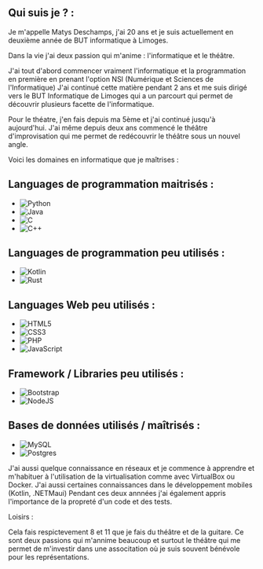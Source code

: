 ## Qui suis je ? : 

Je m'appelle Matys Deschamps, j'ai 20 ans et je suis actuellement en deuxième année de BUT informatique à Limoges.

Dans la vie j'ai deux passion qui m'anime : l'informatique et le théâtre.

J'ai tout d'abord commencer vraiment l'informatique et la programmation en première en prenant l'option NSI (Numérique et Sciences de l'Informatique)
J'ai continué cette matière pendant 2 ans et me suis dirigé vers le BUT Informatique de Limoges qui a un parcourt qui permet de découvrir plusieurs facette de l'informatique.

Pour le théatre, j'en fais depuis ma 5ème et j'ai continué jusqu'à aujourd'hui. J'ai même depuis deux ans commencé le théâtre d'improvisation qui me permet de redécouvrir le théâtre sous un nouvel angle.

Voici les domaines en informatique que je maîtrises : 

## Languages de programmation maitrisés :

  - ![Python](https://img.shields.io/badge/python-3670A0?style=for-the-badge&logo=python&logoColor=ffdd54)
  - ![Java](https://img.shields.io/badge/java-%23ED8B00.svg?style=for-the-badge&logo=openjdk&logoColor=white)
  - ![C](https://img.shields.io/badge/c-%2300599C.svg?style=for-the-badge&logo=c&logoColor=white)
  - ![C++](https://img.shields.io/badge/c++-%2300599C.svg?style=for-the-badge&logo=c%2B%2B&logoColor=white)

## Languages de programmation peu utilisés :

  - ![Kotlin](https://img.shields.io/badge/kotlin-%237F52FF.svg?style=for-the-badge&logo=kotlin&logoColor=white)
  - ![Rust](https://img.shields.io/badge/rust-%23000000.svg?style=for-the-badge&logo=rust&logoColor=white)

## Languages Web peu utilisés :

  - ![HTML5](https://img.shields.io/badge/html5-%23E34F26.svg?style=for-the-badge&logo=html5&logoColor=white)
  - ![CSS3](https://img.shields.io/badge/css3-%231572B6.svg?style=for-the-badge&logo=css3&logoColor=white)
  - ![PHP](https://img.shields.io/badge/php-%23777BB4.svg?style=for-the-badge&logo=php&logoColor=white)
  - ![JavaScript](https://img.shields.io/badge/javascript-%23323330.svg?style=for-the-badge&logo=javascript&logoColor=%23F7DF1E)

## Framework / Libraries peu utilisés : 

  - ![Bootstrap](https://img.shields.io/badge/bootstrap-%238511FA.svg?style=for-the-badge&logo=bootstrap&logoColor=white)
  - ![NodeJS](https://img.shields.io/badge/node.js-6DA55F?style=for-the-badge&logo=node.js&logoColor=white)

## Bases de données utilisés / maîtrisés : 
  - ![MySQL](https://img.shields.io/badge/mysql-4479A1.svg?style=for-the-badge&logo=mysql&logoColor=white)
  - ![Postgres](https://img.shields.io/badge/postgres-%23316192.svg?style=for-the-badge&logo=postgresql&logoColor=white)


J'ai aussi quelque connaissance en réseaux et je commence à apprendre et m'habituer à l'utilisation de la virtualisation comme avec VirtualBox ou Docker.
J'ai aussi certaines connaissances dans le développement mobiles (Kotlin, .NETMaui)
Pendant ces deux annnées j'ai également appris l'importance de la propreté d'un code et des tests.

Loisirs :

Cela fais respictevement 8 et 11 que je fais du théâtre et de la guitare.
Ce sont deux passions qui m'annime beaucoup et surtout le théâtre qui me permet de m'investir dans une associtation où je suis souvent bénévole pour les représentations.


